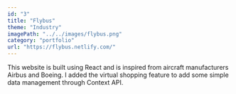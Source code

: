 ```yaml
---
id: "3"
title: "Flybus"
theme: "Industry"
imagePath: "../../images/flybus.png"
category: "portfolio"
url: "https://flybus.netlify.com/"
---
```


This website is built using React and is inspired from aircraft manufacturers Airbus and Boeing. I added the virtual shopping feature to add some simple data management through Context API.
